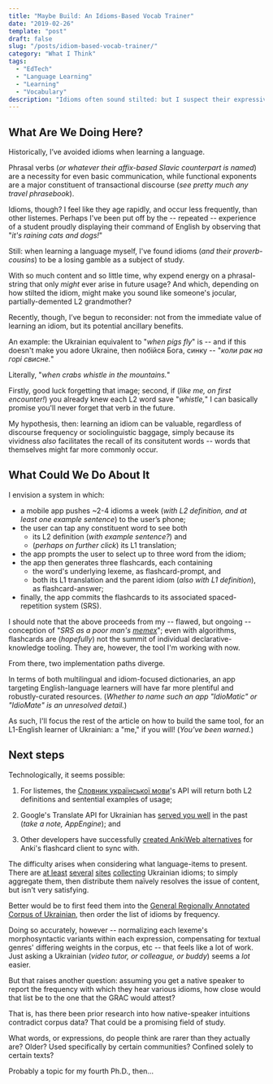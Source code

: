```yaml
---
title: "Maybe Build: An Idioms-Based Vocab Trainer"
date: "2019-02-26"
template: "post"
draft: false
slug: "/posts/idiom-based-vocab-trainer/"
category: "What I Think"
tags:
  - "EdTech"
  - "Language Learning"
  - "Learning"
  - "Vocabulary"
description: "Idioms often sound stilted: but I suspect their expressiveness helps learners retain the (likely more-useful!) component vocabulary. Here's an idea for an app to leverage that."
---
```


## What Are We Doing Here?

Historically, I’ve avoided idioms when learning a language.

Phrasal verbs (_or whatever their affix-based Slavic counterpart is named_) are a necessity for even basic communication, while functional exponents are a major constituent of transactional discourse (_see pretty much any travel phrasebook_).

Idioms, though? I feel like they age rapidly, and occur less frequently, than other listemes. Perhaps I've been put off by the -- repeated -- experience of a student proudly displaying their command of English by observing that "_it's raining cats and dogs!_"  

Still: when learning a language myself, I've found idioms (_and their proverb-cousins_) to be a losing gamble as a subject of study.

With so much content and so little time, why expend energy on a phrasal-string that only _might_ ever arise in future usage? And which, depending on how stilted the idiom, might make you sound like someone's jocular, partially-demented L2 grandmother?

Recently, though, I’ve begun to reconsider: not from the immediate value of learning an idiom, but its potential ancillary benefits.

An example: the Ukrainian equivalent to "_when pigs fly_" is -- and if this doesn't make you adore Ukraine, then побійся Бога, синку -- "_коли рак на горі свисне._"

Literally, "_when crabs whistle in the mountains._"

Firstly, good luck forgetting that image; second, if (_like me, on first encounter!_) you already knew each L2 word save "_whistle,_" I can basically promise you'll never forget that verb in the future.

My hypothesis, then: learning an idiom can be valuable, regardless of discourse frequency or sociolinguistic baggage, simply because its vividness _also_ facilitates the recall of its consitutent words -- words that themselves might far more commonly occur.

## What Could We Do About It

I envision a system in which:

- a mobile app pushes ~2-4 idioms a week (_with L2 definition, and at least one example sentence_) to the user’s phone;
- the user can tap any constituent word to see both
  - its L2 definition (_with example sentence?_) and
  - (_perhaps on further click_) its L1 translation;
- the app prompts the user to select up to three word from the idiom;
- the app then generates three flashcards, each containing
  - the word's underlying lexeme, as flashcard-prompt, and
  - both its L1 translation and the parent idiom (_also with L1 definition_), as flashcard-answer;
- finally, the app commits the flashcards to its associated spaced-repetition system (SRS).

I should note that the above proceeds from my -- flawed, but ongoing -- conception of "_SRS as a poor man's_ [_memex_](https://en.wikipedia.org/wiki/Memex)"; even with algorithms, flashcards are (_hopefully_) not the summit of individual declarative-knowledge tooling. They are, however, the tool I'm working with now.

From there, two implementation paths diverge.

In terms of both multilingual and idiom-focused dictionaries, an app targeting English-language learners will have far more plentiful and robustly-curated resources. (_Whether to name such an app "IdioMatic" or "IdioMate" is an unresolved detail._)

As such, I'll focus the rest of the article on how to build the same tool, for an L1-English learner of Ukrainian: a "me," if you will! (_You've been warned._)

## Next steps

Technologically, it seems possible:

1. For listemes, the [Словник української мови](http://sum.in.ua/)'s API will return both L2 definitions and sentential examples of usage;

2. Google's Translate API for Ukrainian has [served you well](../../posts/daily-ua-app/) in the past (_take a note, AppEngine_); and

3. Other developers have successfully [created AnkiWeb alternatives](https://github.com/ankicommunity/anki-sync-server) for Anki's flashcard client to sync with.

The difficulty arises when considering what language-items to present. There are [at least](https://ukr.ed-era.com/3/slovnik_naiuzhivanshih_frazeologzmv.html) [several](https://korusno-znatu.in.ua/category/frazeologizmy/) [sites](http://zno.if.ua/?p=2364) [collecting](https://ycilka.net/slovnyk_fraz.php) Ukrainian idioms; to simply aggregate them, then distribute them naïvely resolves the issue of content, but isn't very satisfying.

Better would be to first feed them into the [General Regionally Annotated Corpus of Ukrainian](http://uacorpus.org/), then order the list of idioms by frequency.

Doing so accurately, however -- normalizing each lexeme's morphosyntactic variants within each expression, compensating for textual genres' differing weights in the corpus, etc -- that feels like a lot of work. Just asking a Ukrainian (_video tutor, or colleague, or buddy_) seems a _lot_ easier.

But that raises another question: assuming you get a native speaker to report the frequency with which they hear various idioms, how close would that list be to the one that the GRAC would attest?

That is, has there been prior research into how native-speaker intuitions contradict corpus data? That could be a promising field of study.

What words, or expressions, do people think are rarer than they actually are? Older? Used specifically by certain communities? Confined solely to certain texts?

Probably a topic for my fourth Ph.D., then...
